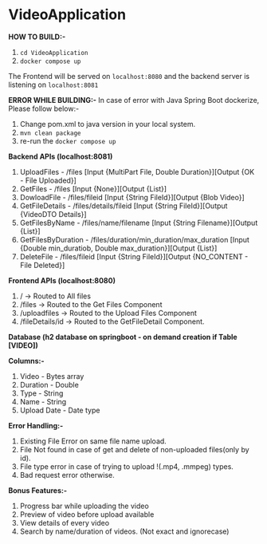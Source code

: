 # VideoApplication

**HOW TO BUILD:-**
1. `cd VideoApplication`
2. `docker compose up`

The Frontend will be served on `localhost:8080` and the backend server is listening on `localhost:8081`

**ERROR WHILE BUILDING:-**
In case of error with Java Spring Boot dockerize, Please follow below:-
1. Change pom.xml to java version in your local system.
2. `mvn clean package`
3. re-run the `docker compose up`



**Backend APIs (localhost:8081)**
  1. UploadFiles - /files [Input {MultiPart File, Double Duration}][Output {OK - File Uploaded}]
  2. GetFiles - /files [Input {None}][Output {List<File>}]
  3. DowloadFile - /files/fileid [Input {String FileId}][Output {Blob Video}]
  4. GetFileDetails -  /files/details/fileid [Input {String FileId}][Output {VideoDTO Details}]
  5. GetFilesByName - /files/name/filename [Input {String Filename}][Output {List<VideoDTO>}]
  6. GetFilesByDuration - /files/duration/min_duration/max_duration  [Input {Double min_duratiob, Double max_duration}][Output {List<VideoDTO>}]
  7. DeleteFile - /files/fileid [Input {String FileId}][Output {NO_CONTENT - File Deleted}]

**Frontend APIs (localhost:8080)**
  1. / -> Routed to All files
  2. /files -> Routed to the Get Files Component
  3. /uploadfiles -> Routed to the Upload Files Component
  4. /fileDetails/id -> Routed to the GetFileDetail Component.

**Database (h2 database on springboot - on demand creation if Table [VIDEO])**

**Columns:-**
  1. Video - Bytes array
  2. Duration - Double
  3. Type - String
  4. Name - String
  5. Upload Date - Date type

**Error Handling:-**
  1. Existing File Error on same file name upload.
  2. File Not found in case of get and delete of non-uploaded files(only by id).
  3. File type error in case of trying to upload !(.mp4, .mmpeg) types.
  4. Bad request error otherwise.

**Bonus Features:-**
1. Progress bar while uploading the video
2. Preview of video before upload available
3. View details of every video
4. Search by name/duration of videos. (Not exact and ignorecase)
  

